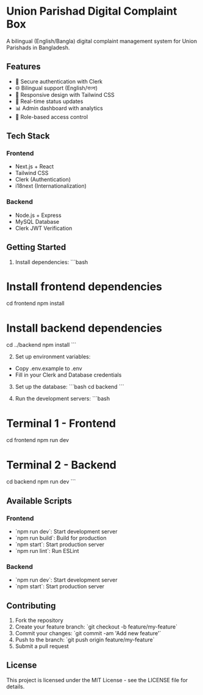 # Union Parishad Digital Complaint Box

A bilingual (English/Bangla) digital complaint management system for Union Parishads in Bangladesh.

## Features

- 🔐 Secure authentication with Clerk
- 🌐 Bilingual support (English/বাংলা)
- 📱 Responsive design with Tailwind CSS
- 🔄 Real-time status updates
- 📊 Admin dashboard with analytics
- 👥 Role-based access control

## Tech Stack

### Frontend
- Next.js + React
- Tailwind CSS
- Clerk (Authentication)
- i18next (Internationalization)

### Backend
- Node.js + Express
- MySQL Database
- Clerk JWT Verification

## Getting Started

1. Install dependencies:
\`\`\`bash
# Install frontend dependencies
cd frontend
npm install

# Install backend dependencies
cd ../backend
npm install
\`\`\`

2. Set up environment variables:
- Copy .env.example to .env
- Fill in your Clerk and Database credentials

3. Set up the database:
\`\`\`bash
cd backend
\`\`\`

45. Run the development servers:
\`\`\`bash
# Terminal 1 - Frontend
cd frontend
npm run dev

# Terminal 2 - Backend
cd backend
npm run dev
\`\`\`

## Available Scripts

### Frontend
- \`npm run dev\`: Start development server
- \`npm run build\`: Build for production
- \`npm start\`: Start production server
- \`npm run lint\`: Run ESLint

### Backend
- \`npm run dev\`: Start development server
- \`npm start\`: Start production server

## Contributing

1. Fork the repository
2. Create your feature branch: \`git checkout -b feature/my-feature\`
3. Commit your changes: \`git commit -am 'Add new feature'\`
4. Push to the branch: \`git push origin feature/my-feature\`
5. Submit a pull request

## License

This project is licensed under the MIT License - see the LICENSE file for details.